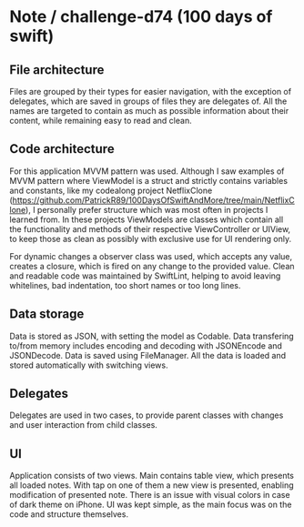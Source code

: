 # Note / challenge-d74 (100 days of swift)

## File architecture

Files are grouped by their types for easier navigation, with the exception of delegates, which are saved in groups of files they are delegates of. All the names are targeted to contain as much as possible information about their content, while remaining easy to read and clean.

## Code architecture

For this application MVVM pattern was used. Although I saw examples of MVVM pattern where ViewModel is a struct and strictly contains variables and constants, like my codealong project NetflixClone (https://github.com/PatrickR89/100DaysOfSwiftAndMore/tree/main/NetflixClone), I personally prefer structure which was most often in projects I learned from. In these projects ViewModels are classes which contain all the functionality and methods of their respective ViewController or UIView, to keep those as clean as possibly with exclusive use for UI rendering only.

For dynamic changes a observer class was used, which accepts any <T> value, creates a closure, which is fired on any change to the provided value. 
Clean and readable code was maintained by SwiftLint, helping to avoid leaving whitelines, bad indentation, too short names or too long lines.

## Data storage

Data is stored as JSON, with setting the model as Codable. Data transfering to/from memory includes encoding and decoding with JSONEncode and JSONDecode. Data is saved using FileManager. All the data is loaded and stored automatically with switching views.
	
## Delegates
	
Delegates are used in two cases, to provide parent classes with changes and user interaction from child classes.
	
## UI
	
Application consists of two views. Main contains table view, which presents all loaded notes. With tap on one of them a new view is presented, enabling modification of presented note.
There is an issue with visual colors in case of dark theme on iPhone.
UI was kept simple, as the main focus was on the code and structure themselves.
